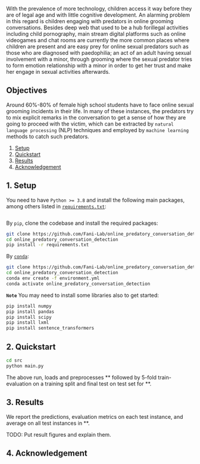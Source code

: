 
With the prevalence of more technology, children access it way before they are of legal age and with little cognitive development. An alarming problem in this regard is children engaging with predators in online grooming conversations. Besides deep web that used to be a hub forillegal activities including child pornography, main stream digital platforms such as online videogames and chat rooms are currently the more common places where children are present and are easy prey for online sexual predators such as those who are diagnosed with paedophilia; an act of an adult having sexual involvement with a minor, through grooming where the sexual predator tries to form emotion relationship with a minor in order to get her trust and make her engage in sexual activities afterwards. 

## Objectives

Around 60%-80% of female high school students have to face online sexual grooming incidents in their life. In many of these instances, the predators try to mix explicit remarks in the conversation to get a sense of how they are going to proceed with the victim, which can be extracted by ``natural language processing`` (NLP) techniques and employed by ``machine learning`` methods to catch such predators. 

1. [Setup](#1-setup)
2. [Quickstart](#2-quickstart)
3. [Results](#3-results)
4. [Acknowledgement](#4-acknowledgement)

## 1. Setup

You need to have ``Python >= 3.8`` and install the following main packages, among others listed in [``requirements.txt``](requirements.txt):
```

```
By ``pip``, clone the codebase and install the required packages:
```sh
git clone https://github.com/Fani-Lab/online_predatory_conversation_detection
cd online_predatory_conversation_detection
pip install -r requirements.txt
```
By [``conda``](https://www.anaconda.com/products/individual):

```sh
git clone https://github.com/Fani-Lab/online_predatory_conversation_detection
cd online_predatory_conversation_detection
conda env create -f environment.yml
conda activate online_predatory_conversation_detection
```

**``Note``** You may need to install some libraries also to get started: 
```sh
pip install numpy 
pip install pandas
pip install scipy 
pip install lxml 
pip install sentence_transformers
```


## 2. Quickstart

```sh
cd src
python main.py 
```

The above run, loads and preprocesses ** followed by 5-fold train-evaluation on a training split and final test on test set for **.

## 3. Results

We report the predictions, evaluation metrics on each test instance, and average on all test instances in **. 

TODO: Put result figures and explain them.

## 4. Acknowledgement
